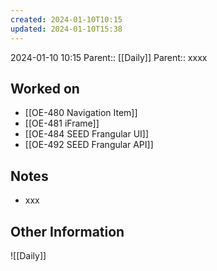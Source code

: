 ```yaml
---
created: 2024-01-10T10:15
updated: 2024-01-10T15:38
---
```

2024-01-10 10:15
Parent:: [[Daily]] 
Parent:: xxxx
## Worked on

- [[OE-480 Navigation Item]]
- [[OE-481 iFrame]]
- [[OE-484 SEED Frangular UI]]
- [[OE-492 SEED Frangular API]]

## Notes

- xxx

## Other Information

![[Daily]]
